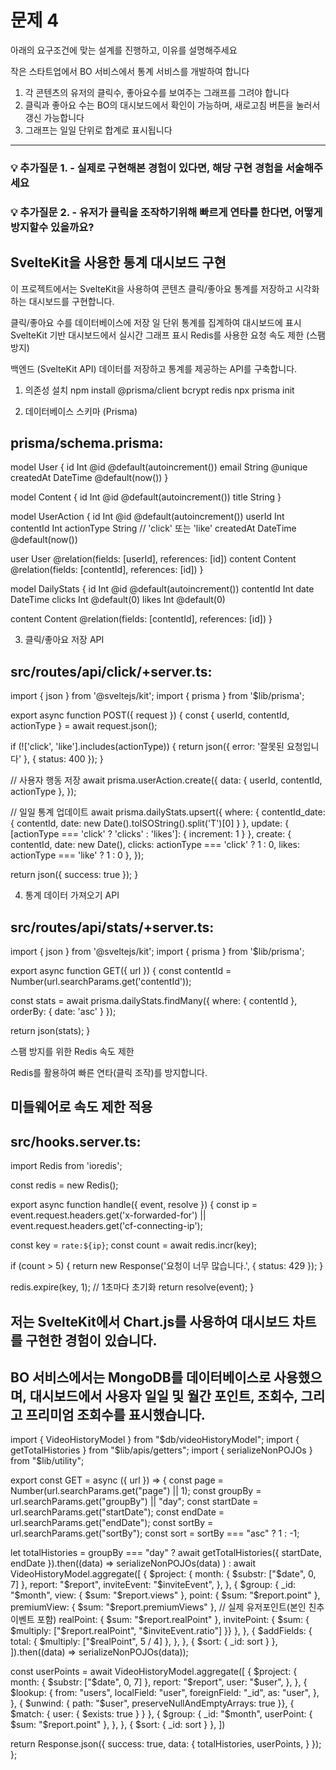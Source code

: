 # 문제 4

아래의 요구조건에 맞는 설계를 진행하고, 이유를 설명해주세요

작은 스타트업에서 BO 서비스에서 통계 서비스를 개발하여 합니다

1. 각 콘텐츠의 유저의 클릭수, 좋아요수를 보여주는 그래프를 그려야 합니다
2. 클릭과 좋아요 수는 BO의 대시보드에서 확인이 가능하며, 새로고침 버튼을 눌러서 갱신 가능합니다
3. 그래프는 일일 단위로 합계로 표시됩니다

---

### 💡 추가질문 1. - 실제로 구현해본 경험이 있다면, 해당 구현 경험을 서술해주세요

### 💡 추가질문 2. - 유저가 클릭을 조작하기위해 빠르게 연타를 한다면, 어떻게 방지할수 있을까요?

## SvelteKit을 사용한 통계 대시보드 구현

이 프로젝트에서는 SvelteKit을 사용하여 콘텐츠 클릭/좋아요 통계를 저장하고 시각화하는 대시보드를 구현합니다.

클릭/좋아요 수를 데이터베이스에 저장
일 단위 통계를 집계하여 대시보드에 표시
SvelteKit 기반 대시보드에서 실시간 그래프 표시
Redis를 사용한 요청 속도 제한 (스팸 방지)

백엔드 (SvelteKit API)
데이터를 저장하고 통계를 제공하는 API를 구축합니다.

1. 의존성 설치
   npm install @prisma/client bcrypt redis
   npx prisma init

2. 데이터베이스 스키마 (Prisma)

## prisma/schema.prisma:

model User {
id Int @id @default(autoincrement())
email String @unique
createdAt DateTime @default(now())
}

model Content {
id Int @id @default(autoincrement())
title String
}

model UserAction {
id Int @id @default(autoincrement())
userId Int
contentId Int
actionType String // 'click' 또는 'like'
createdAt DateTime @default(now())

user User @relation(fields: [userId], references: [id])
content Content @relation(fields: [contentId], references: [id])
}

model DailyStats {
id Int @id @default(autoincrement())
contentId Int
date DateTime
clicks Int @default(0)
likes Int @default(0)

content Content @relation(fields: [contentId], references: [id])
}

3. 클릭/좋아요 저장 API

## src/routes/api/click/+server.ts:

import { json } from '@sveltejs/kit';
import { prisma } from '$lib/prisma';

export async function POST({ request }) {
const { userId, contentId, actionType } = await request.json();

if (!['click', 'like'].includes(actionType)) {
return json({ error: '잘못된 요청입니다' }, { status: 400 });
}

// 사용자 행동 저장
await prisma.userAction.create({
data: { userId, contentId, actionType },
});

// 일일 통계 업데이트
await prisma.dailyStats.upsert({
where: { contentId_date: { contentId, date: new Date().toISOString().split('T')[0] } },
update: { [actionType === 'click' ? 'clicks' : 'likes']: { increment: 1 } },
create: { contentId, date: new Date(), clicks: actionType === 'click' ? 1 : 0, likes: actionType === 'like' ? 1 : 0 },
});

return json({ success: true });
}

4. 통계 데이터 가져오기 API

## src/routes/api/stats/+server.ts:

import { json } from '@sveltejs/kit';
import { prisma } from '$lib/prisma';

export async function GET({ url }) {
const contentId = Number(url.searchParams.get('contentId'));

const stats = await prisma.dailyStats.findMany({
where: { contentId },
orderBy: { date: 'asc' }
});

return json(stats);
}

스팸 방지를 위한 Redis 속도 제한

Redis를 활용하여 빠른 연타(클릭 조작)를 방지합니다.

## 미들웨어로 속도 제한 적용

## src/hooks.server.ts:

import Redis from 'ioredis';

const redis = new Redis();

export async function handle({ event, resolve }) {
const ip = event.request.headers.get('x-forwarded-for') || event.request.headers.get('cf-connecting-ip');

const key = `rate:${ip}`;
const count = await redis.incr(key);

if (count > 5) {
return new Response('요청이 너무 많습니다.', { status: 429 });
}

redis.expire(key, 1); // 1초마다 초기화
return resolve(event);
}

## 저는 SvelteKit에서 Chart.js를 사용하여 대시보드 차트를 구현한 경험이 있습니다.

## BO 서비스에서는 MongoDB를 데이터베이스로 사용했으며, 대시보드에서 사용자 일일 및 월간 포인트, 조회수, 그리고 프리미엄 조회수를 표시했습니다.

import { VideoHistoryModel } from "$db/videoHistoryModel";
import { getTotalHistories } from "$lib/apis/getters";
import { serializeNonPOJOs } from "$lib/utility";

export const GET = async ({ url }) => {
const page = Number(url.searchParams.get("page") || 1);
const groupBy = url.searchParams.get("groupBy") || "day";
const startDate = url.searchParams.get("startDate");
const endDate = url.searchParams.get("endDate");
const sortBy = url.searchParams.get("sortBy");
const sort = sortBy === "asc" ? 1 : -1;

let totalHistories =
groupBy === "day"
? await getTotalHistories({ startDate, endDate }).then((data) =>
serializeNonPOJOs(data)
)
: await VideoHistoryModel.aggregate([
{
$project: {
              month: { $substr: ["$date", 0, 7] },
report: "$report",
              inviteEvent: "$inviteEvent",
},
},
{
$group: {
              _id: "$month",
view: { $sum: "$report.views" },
point: { $sum: "$report.point" },
premiumView: { $sum: "$report.premiumViews" },
// 실제 유저포인트(본인 친추 이벤트 포함)
realPoint: { $sum: "$report.realPoint" },
invitePoint: { $sum: { $multiply: ["$report.realPoint", "$inviteEvent.ratio"] }}
            },
          },
          {
            $addFields: {
              total: { $multiply: ["$realPoint", 5 / 4] },
},
},
{ $sort: { \_id: sort } },
]).then((data) => serializeNonPOJOs(data));

const userPoints = await VideoHistoryModel.aggregate([
{
$project: {
        month: { $substr: ["$date", 0, 7] },
report: "$report",
        user: "$user",
},
},
{
$lookup: {
        from: "users",
        localField: "user",
        foreignField: "_id",
        as: "user",
      },
    },
    { $unwind: { path: "$user", preserveNullAndEmptyArrays: true }},
{ $match: { user: { $exists: true } } },
    {
      $group: {
        _id: "$month",
userPoint: { $sum: "$report.point" },
},
},
{ $sort: { \_id: sort } },
])

return Response.json({
success: true,
data: {
totalHistories,
userPoints,
}
});
};
